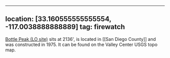 
---
location: [33.160555555555554, -117.0038888888889]
tag: firewatch
---

[Bottle Peak (LO site)](http://www.peakbagging.com/CALookoutPhotos/BottlePeak.html) sits at 2136', is located in [[San Diego County]] and was constructed in 1975. It can be found on the Valley Center USGS topo map.
